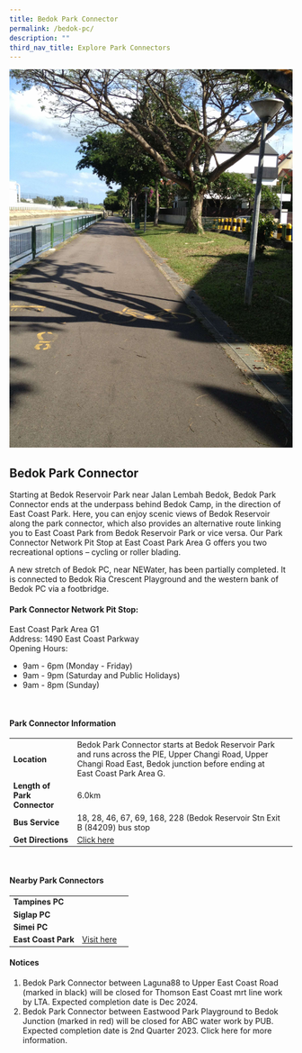 ```yaml
---
title: Bedok Park Connector
permalink: /bedok-pc/
description: ""
third_nav_title: Explore Park Connectors
---
```

![](/images/bedok%20pc.JPG)

## Bedok Park Connector

Starting at Bedok Reservoir Park near Jalan Lembah Bedok, Bedok Park Connector ends at the underpass behind Bedok Camp, in the direction of East Coast Park. Here, you can enjoy scenic views of Bedok Reservoir along the park connector, which also provides an alternative route linking you to East Coast Park from Bedok Reservoir Park or vice versa. Our Park Connector Network Pit Stop at East Coast Park Area G offers you two recreational options – cycling or roller blading.

A new stretch of Bedok PC, near NEWater, has been partially completed. It is connected to Bedok Ria Crescent Playground and the western bank of Bedok PC via a footbridge.



#### Park Connector Network Pit Stop:

East Coast Park Area G1 <br>
Address: 1490 East Coast Parkway <br> 
Opening Hours:

*   9am - 6pm (Monday - Friday)
*   9am - 9pm (Saturday and Public Holidays)
*   9am - 8pm (Sunday)

<br>

#### Park Connector Information

|  |  |  |
| -------- | -------- | -------- |
| **Location** | Bedok Park Connector starts at Bedok Reservoir Park and runs across the PIE, Upper Changi Road, Upper Changi Road East, Bedok junction before ending at East Coast Park Area G. |  |
| **Length of Park Connector** | 6.0km  |  |
| **Bus Service** |18, 28, 46, 67, 69, 168, 228 (Bedok Reservoir Stn Exit B (84209) bus stop | |
| **Get Directions** | [Click here](https://www.onemap.gov.sg/main/v2/?lat=1.3366333762586249&amp;lng=103.93338619156945)| |

<br>

#### Nearby Park Connectors

|  |  |  |
| -------- | -------- | -------- |
| **Tampines PC** | | |
| **Siglap PC** | | |
| **Simei PC** | | |
| **East Coast Park** | [Visit here](www.nparks.gov.sg/gardens-parks-and-nature/parks-and-nature-reserves/east-coast-park) | |


#### Notices
1. Bedok Park Connector between Laguna88 to Upper East Coast Road (marked in black) will be closed for Thomson East Coast mrt line work by LTA. Expected completion date is Dec 2024.
2. Bedok Park Connector between Eastwood Park Playground to Bedok Junction (marked in red) will be closed for ABC water work by PUB. Expected completion date is 2nd Quarter 2023. Click here for more information.
<br>